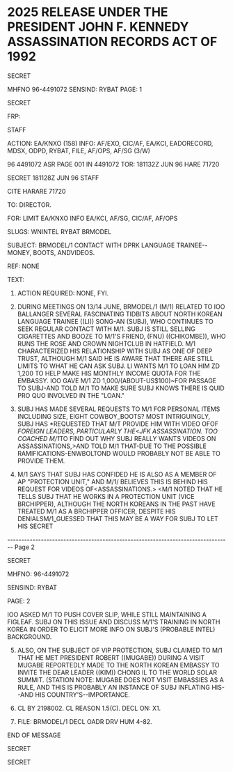 # 2025 RELEASE UNDER THE PRESIDENT JOHN F. KENNEDY ASSASSINATION RECORDS ACT OF 1992

SECRET

MHFNO 96-4491072
SENSIND: RYBAT
PAGE: 1

SECRET

FRP:

STAFF

ACTION: EA/KNXO (158) INFO: AF/EXO, CIC/AF, EA/KCI, EADORECORD, MDSX, ODPD,
RYBAT, FILE, AF/OPS, AF/SG (3/W)

96 4491072 ASR
PAGE 001
IN 4491072
TOR: 181132Z JUN 96
HARE 71720

SECRET 181128Z JUN 96 STAFF

CITE HARARE 71720

TO: DIRECTOR.

FOR: LIMIT EA/KNXO INFO EA/KCI, AF/SG, CIC/AF, AF/OPS

SLUGS: WNINTEL RYBAT BRMODEL

SUBJECT: BRMODEL/1 CONTACT WITH DPRK LANGUAGE TRAINEE--MONEY, BOOTS, AND<ASSASSINATION>VIDEOS.

REF: NONE

TEXT:

1. ACTION REQUIRED: NONE, FYI.

2. DURING MEETINGS ON 13/14 JUNE, BRMODEL/1 (M/1) RELATED TO IOO BALLANGER SEVERAL FASCINATING TIDBITS ABOUT NORTH KOREAN LANGUAGE TRAINEE ((LI)) SONG-AN (SUBJ), WHO CONTINUES TO SEEK REGULAR CONTACT WITH M/1. SUBJ IS STILL SELLING CIGARETTES AND BOOZE TO M/1'S FRIEND, (FNU) ((CHIKOMBE)), WHO RUNS THE ROSE AND CROWN NIGHTCLUB IN HATFIELD. M/1 CHARACTERIZED HIS RELATIONSHIP WITH SUBJ AS ONE OF DEEP TRUST, ALTHOUGH M/1 SAID HE IS AWARE THAT THERE ARE STILL LIMITS TO WHAT HE CAN ASK SUBJ. LI WANTS M/1 TO LOAN HIM ZD 1,200 TO HELP MAKE HIS MONTHLY INCOME QUOTA FOR THE EMBASSY. IOO GAVE M/1 ZD 1,000/(ABOUT-US$100)~FOR PASSAGE TO SUBJ-AND TOLD M/1 TO MAKE SURE SUBJ KNOWS THERE IS QUID PRO QUO INVOLVED IN THE "LOAN."

3. SUBJ HAS MADE SEVERAL REQUESTS TO M/1 FOR PERSONAL ITEMS INCLUDING SIZE, EIGHT COWBOY_BOOTS? MOST INTRIGUINGLY, SUBJ HAS *REQUESTED THAT M/T PROVIDE HIM WITH VIDEO OF<ASSASSINATIONS>OF *FOREIGN LEADERS, PARTICULARLY THE<JFK ASSASSINATION. TOO COACHED M/1*TO FIND OUT WHY SUBJ REALLY WANTS VIDEOS ON ASSASSINATIONS,>AND TOLD M/1 THAT-DUE TO THE POSSIBLE RAMIFICATIONS-ENWBOLTOND WOULD PROBABLY NOT BE ABLE TO PROVIDE THEM.

4. M/1 SAYS THAT SUBJ HAS CONFIDED HE IS ALSO AS A MEMBER OF AP "PROTECTION UNIT," AND M/1/ BELIEVES THIS IS BEHIND HIS REQUEST FOR VIDEOS OF<ASSASSINATIONS.> <M/1 NOTED THAT HE TELLS SUBJ THAT HE WORKS IN A PROTECTION UNIT (VICE BRCHIPPER), ALTHOUGH THE NORTH KOREANS IN THE PAST HAVE TREATED M/1 AS A BRCHIPPER OFFICER, DESPITE HIS DENIALSM/1_GUESSED THAT THIS MAY BE A WAY FOR SUBJ TO LET HIS SECRET


-------------------------------------------------------------------------------- Page 2

SECRET

MHFNO: 96-4491072

SENSIND: RYBAT

PAGE: 2

IOO ASKED M/1 TO PUSH COVER SLIP, WHILE STILL MAINTAINING A FIGLEAF. SUBJ ON THIS ISSUE AND DISCUSS M/1'S TRAINING IN NORTH KOREA IN ORDER TO ELICIT MORE INFO ON SUBJ'S (PROBABLE INTEL) BACKGROUND.

5. ALSO, ON THE SUBJECT OF VIP PROTECTION, SUBJ CLAIMED TO M/1 THAT HE MET PRESIDENT ROBERT ((MUGABE)) DURING A VISIT MUGABE REPORTEDLY MADE TO THE NORTH KOREAN EMBASSY TO INVITE THE DEAR LEADER ((KIM)) CHONG IL TO THE WORLD SOLAR SUMMIT. (STATION NOTE: MUGABE DOES NOT VISIT EMBASSIES AS A RULE, AND THIS IS PROBABLY AN INSTANCE OF SUBJ INFLATING HIS--AND HIS COUNTRY'S--IMPORTANCE.

6. CL BY 2198002. CL REASON 1.5(C). DECL ON: X1.

7. FILE: BRMODEL/1 DECL OADR DRV HUM 4-82.

END OF MESSAGE

SECRET

SECRET
